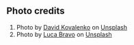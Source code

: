 ## Photo credits

1. Photo by <a href="https://unsplash.com/@davidkovalenkoo?utm_source=unsplash&utm_medium=referral&utm_content=creditCopyText">David Kovalenko</a> on <a href="https://unsplash.com/s/photos/cabin?utm_source=unsplash&utm_medium=referral&utm_content=creditCopyText">Unsplash</a>
2. Photo by <a href="https://unsplash.com/@lucabravo?utm_source=unsplash&utm_medium=referral&utm_content=creditCopyText">Luca Bravo</a> on <a href="https://unsplash.com/s/photos/cabin?utm_source=unsplash&utm_medium=referral&utm_content=creditCopyText">Unsplash</a>
